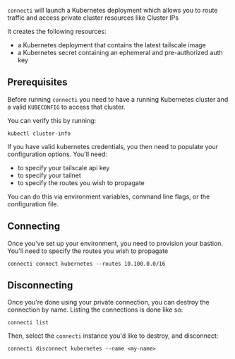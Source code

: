 `connecti` will launch a Kubernetes deployment which allows you to route traffic and access private cluster resources like Cluster IPs

It creates the following resources:

- a Kubernetes deployment that contains the latest tailscale image
- a Kubernetes secret containing an ephemeral and pre-authorized auth key


## Prerequisites

Before running `connecti` you need to have a running Kubernetes cluster and a valid `KUBECONFIG` to access that cluster.

You can verify this by running:

```
kubectl cluster-info
```

If you have valid kubernetes credentials, you then need to populate your configuration options. You'll need:

- to specify your tailscale api key
- to specify your tailnet
- to specify the routes you wish to propagate

You can do this via environment variables, command line flags, or the configuration file.

## Connecting

Once you've set up your environment, you need to provision your bastion. You'll need to specify the routes you wish to propagate

```
connecti connect kubernetes --routes 10.100.0.0/16
```

## Disconnecting

Once you're done using your private connection, you can destroy the connection by name. Listing the connections is done like so:

```
connecti list
```

Then, select the `connecti` instance you'd like to destroy, and disconnect:

```
connecti disconnect kubernetes --name <my-name>
```
